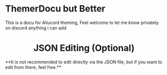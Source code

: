 # ThemerDocu but Better
This is a docu for Aliucord theming, Feel welcome to let me know privately on discord anything i can add

<h1 align="center">JSON Editing (Optional)</h1> 
**It is not recommended to edit directly via the JSON file, but if you want to edit from there, feel free.**
